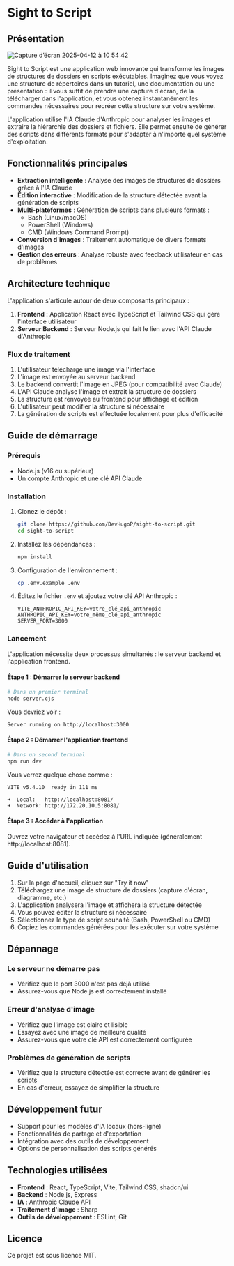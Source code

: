 # Sight to Script

## Présentation

![Capture d’écran 2025-04-12 à 10 54 42](https://github.com/user-attachments/assets/dcbe68ab-0817-4554-8d15-b14d6dc9efaa)


Sight to Script est une application web innovante qui transforme les images de structures de dossiers en scripts exécutables. Imaginez que vous voyez une structure de répertoires dans un tutoriel, une documentation ou une présentation : il vous suffit de prendre une capture d'écran, de la télécharger dans l'application, et vous obtenez instantanément les commandes nécessaires pour recréer cette structure sur votre système.

L'application utilise l'IA Claude d'Anthropic pour analyser les images et extraire la hiérarchie des dossiers et fichiers. Elle permet ensuite de générer des scripts dans différents formats pour s'adapter à n'importe quel système d'exploitation.

## Fonctionnalités principales

- **Extraction intelligente** : Analyse des images de structures de dossiers grâce à l'IA Claude
- **Édition interactive** : Modification de la structure détectée avant la génération de scripts
- **Multi-plateformes** : Génération de scripts dans plusieurs formats :
  - Bash (Linux/macOS)
  - PowerShell (Windows)
  - CMD (Windows Command Prompt)
- **Conversion d'images** : Traitement automatique de divers formats d'images
- **Gestion des erreurs** : Analyse robuste avec feedback utilisateur en cas de problèmes

## Architecture technique

L'application s'articule autour de deux composants principaux :

1. **Frontend** : Application React avec TypeScript et Tailwind CSS qui gère l'interface utilisateur
2. **Serveur Backend** : Serveur Node.js qui fait le lien avec l'API Claude d'Anthropic

### Flux de traitement

1. L'utilisateur télécharge une image via l'interface
2. L'image est envoyée au serveur backend
3. Le backend convertit l'image en JPEG (pour compatibilité avec Claude)
4. L'API Claude analyse l'image et extrait la structure de dossiers
5. La structure est renvoyée au frontend pour affichage et édition
6. L'utilisateur peut modifier la structure si nécessaire
7. La génération de scripts est effectuée localement pour plus d'efficacité

## Guide de démarrage

### Prérequis

- Node.js (v16 ou supérieur)
- Un compte Anthropic et une clé API Claude

### Installation

1. Clonez le dépôt :
   ```bash
   git clone https://github.com/DevHugoP/sight-to-script.git
   cd sight-to-script
   ```

2. Installez les dépendances :
   ```bash
   npm install
   ```

3. Configuration de l'environnement :
   ```bash
   cp .env.example .env
   ```
   
4. Éditez le fichier `.env` et ajoutez votre clé API Anthropic :
   ```
   VITE_ANTHROPIC_API_KEY=votre_clé_api_anthropic
   ANTHROPIC_API_KEY=votre_même_clé_api_anthropic
   SERVER_PORT=3000
   ```

### Lancement

L'application nécessite deux processus simultanés : le serveur backend et l'application frontend.

#### Étape 1 : Démarrer le serveur backend

```bash
# Dans un premier terminal
node server.cjs
```

Vous devriez voir :
```
Server running on http://localhost:3000
```

#### Étape 2 : Démarrer l'application frontend

```bash
# Dans un second terminal
npm run dev
```

Vous verrez quelque chose comme :
```
VITE v5.4.10  ready in 111 ms

➜  Local:   http://localhost:8081/
➜  Network: http://172.20.10.5:8081/
```

#### Étape 3 : Accéder à l'application

Ouvrez votre navigateur et accédez à l'URL indiquée (généralement http://localhost:8081).

## Guide d'utilisation

1. Sur la page d'accueil, cliquez sur "Try it now"
2. Téléchargez une image de structure de dossiers (capture d'écran, diagramme, etc.)
3. L'application analysera l'image et affichera la structure détectée
4. Vous pouvez éditer la structure si nécessaire
5. Sélectionnez le type de script souhaité (Bash, PowerShell ou CMD)
6. Copiez les commandes générées pour les exécuter sur votre système

## Dépannage

### Le serveur ne démarre pas
- Vérifiez que le port 3000 n'est pas déjà utilisé
- Assurez-vous que Node.js est correctement installé

### Erreur d'analyse d'image
- Vérifiez que l'image est claire et lisible
- Essayez avec une image de meilleure qualité
- Assurez-vous que votre clé API est correctement configurée

### Problèmes de génération de scripts
- Vérifiez que la structure détectée est correcte avant de générer les scripts
- En cas d'erreur, essayez de simplifier la structure

## Développement futur

- Support pour les modèles d'IA locaux (hors-ligne)
- Fonctionnalités de partage et d'exportation
- Intégration avec des outils de développement
- Options de personnalisation des scripts générés

## Technologies utilisées

- **Frontend** : React, TypeScript, Vite, Tailwind CSS, shadcn/ui
- **Backend** : Node.js, Express
- **IA** : Anthropic Claude API
- **Traitement d'image** : Sharp
- **Outils de développement** : ESLint, Git

## Licence

Ce projet est sous licence MIT.
